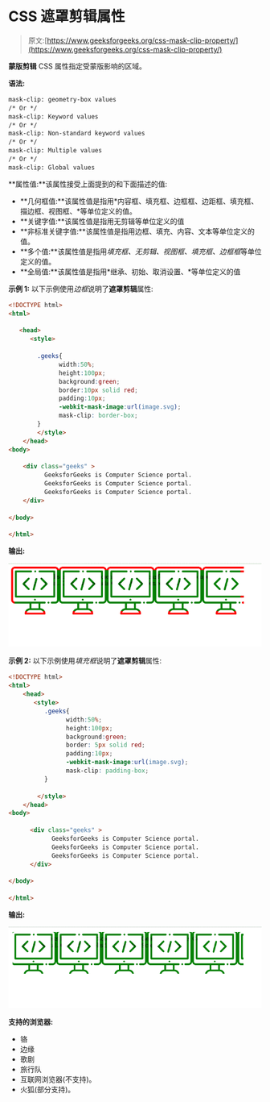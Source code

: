 # CSS 遮罩剪辑属性

> 原文:[https://www.geeksforgeeks.org/css-mask-clip-property/](https://www.geeksforgeeks.org/css-mask-clip-property/)

**蒙版剪辑** CSS 属性指定受蒙版影响的区域。

**语法:**

```html
mask-clip: geometry-box values
/* Or */
mask-clip: Keyword values
/* Or */
mask-clip: Non-standard keyword values
/* Or */
mask-clip: Multiple values
/* Or */
mask-clip: Global values

```

**属性值:**该属性接受上面提到的和下面描述的值:

*   **几何框值:**该属性值是指用*内容框、填充框、边框框、边距框、填充框、描边框、视图框、*等单位定义的值。
*   **关键字值:**该属性值是指用无剪辑等单位定义的值
*   **非标准关键字值:**该属性值是指用边框、填充、内容、文本等单位定义的值。
*   **多个值:**该属性值是指用*填充框、无剪辑、视图框、填充框、边框框*等单位定义的值。
*   **全局值:**该属性值是指用*继承、初始、取消设置、*等单位定义的值

**示例 1:** 以下示例使用*边框*说明了**遮罩剪辑**属性:

```html
<!DOCTYPE html>
<html>

   <head>
      <style>

        .geeks{
              width:50%;
              height:100px;
              background:green;
              border:10px solid red;
              padding:10px;
              -webkit-mask-image:url(image.svg);
              mask-clip: border-box;
        }
        </style>
    </head>
<body>

    <div class="geeks" >
          GeeksforGeeks is Computer Science portal.
          GeeksforGeeks is Computer Science portal.
          GeeksforGeeks is Computer Science portal.
    </div>

</body>

</html>
```

**输出:**

![](img/da5ae5baf447e368c34a2a29fe61ae3b.png)

**示例 2:** 以下示例使用*填充框*说明了**遮罩剪辑**属性:

```html
<!DOCTYPE html>
<html>
    <head>
       <style>
          .geeks{
                width:50%;
                height:100px;
                background:green;
                border: 5px solid red;
                padding:10px;
                -webkit-mask-image:url(image.svg);
                mask-clip: padding-box;
          }

        </style>
    </head>
<body>

      <div class="geeks" >
            GeeksforGeeks is Computer Science portal.
            GeeksforGeeks is Computer Science portal.
            GeeksforGeeks is Computer Science portal.
      </div>

</body>

</html>
```

**输出:**

![](img/2e7c3d2f63f95d86f986844a897c8173.png)

**支持的浏览器:**

*   铬
*   边缘
*   歌剧
*   旅行队
*   互联网浏览器(不支持)。
*   火狐(部分支持)。